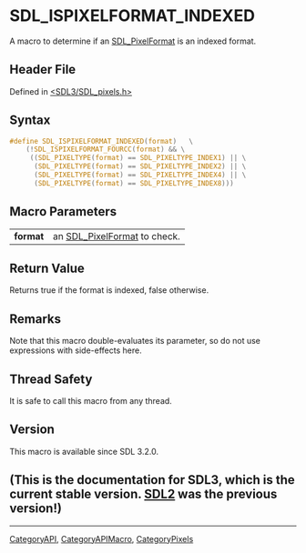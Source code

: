 # SDL_ISPIXELFORMAT_INDEXED

A macro to determine if an [SDL_PixelFormat](SDL_PixelFormat) is an indexed format.

## Header File

Defined in [<SDL3/SDL_pixels.h>](https://github.com/libsdl-org/SDL/blob/main/include/SDL3/SDL_pixels.h)

## Syntax

```c
#define SDL_ISPIXELFORMAT_INDEXED(format)   \
    (!SDL_ISPIXELFORMAT_FOURCC(format) && \
     ((SDL_PIXELTYPE(format) == SDL_PIXELTYPE_INDEX1) || \
      (SDL_PIXELTYPE(format) == SDL_PIXELTYPE_INDEX2) || \
      (SDL_PIXELTYPE(format) == SDL_PIXELTYPE_INDEX4) || \
      (SDL_PIXELTYPE(format) == SDL_PIXELTYPE_INDEX8)))
```

## Macro Parameters

|            |                                                 |
| ---------- | ----------------------------------------------- |
| **format** | an [SDL_PixelFormat](SDL_PixelFormat) to check. |

## Return Value

Returns true if the format is indexed, false otherwise.

## Remarks

Note that this macro double-evaluates its parameter, so do not use
expressions with side-effects here.

## Thread Safety

It is safe to call this macro from any thread.

## Version

This macro is available since SDL 3.2.0.

## (This is the documentation for SDL3, which is the current stable version. [SDL2](https://wiki.libsdl.org/SDL2/) was the previous version!)



----
[CategoryAPI](CategoryAPI), [CategoryAPIMacro](CategoryAPIMacro), [CategoryPixels](CategoryPixels)

